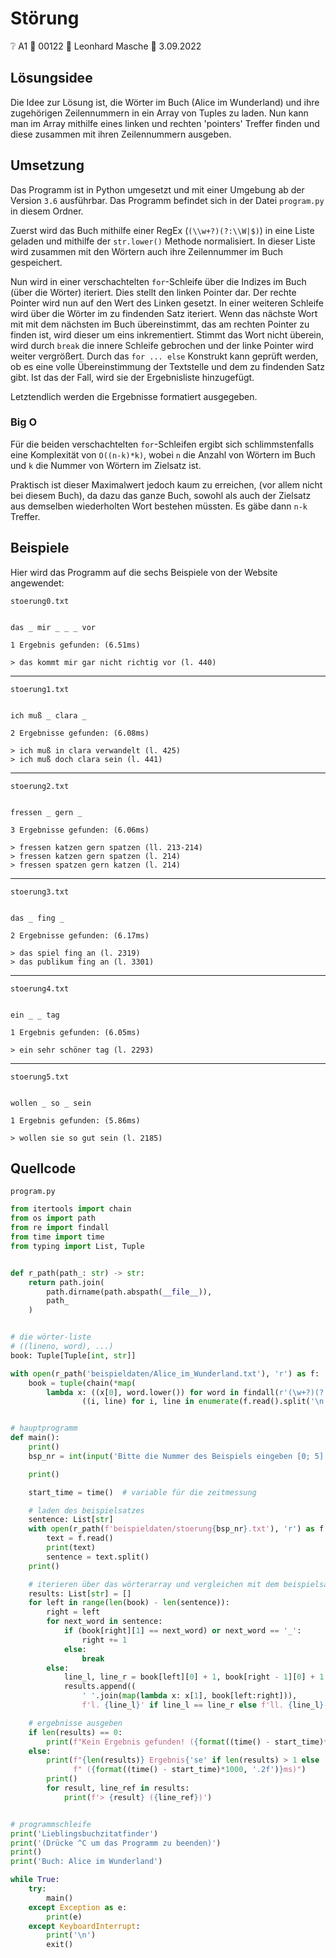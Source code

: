 # Störung

❔ A1 👥 00122 🧑 Leonhard Masche 📆 3.09.2022

## Lösungsidee

Die Idee zur Lösung ist, die Wörter im Buch (Alice im Wunderland) und ihre zugehörigen Zeilennummern in ein Array von Tuples zu laden. Nun kann man im Array mithilfe eines linken und rechten 'pointers' Treffer finden und diese zusammen mit ihren Zeilennummern ausgeben.

## Umsetzung

Das Programm ist in Python umgesetzt und mit einer Umgebung ab der Version `3.6` ausführbar. Das Programm befindet sich in der Datei `program.py` in diesem Ordner.

Zuerst wird das Buch mithilfe einer RegEx (`(\\w+?)(?:\\W|$)`) in eine Liste geladen und mithilfe der `str.lower()` Methode normalisiert. In dieser Liste wird zusammen mit den Wörtern auch ihre Zeilennummer im Buch gespeichert.

Nun wird in einer verschachtelten `for`-Schleife über die Indizes im Buch (über die Wörter) iteriert. Dies stellt den linken Pointer dar. Der rechte Pointer wird nun auf den Wert des Linken gesetzt. In einer weiteren Schleife wird über die Wörter im zu findenden Satz iteriert. Wenn das nächste Wort mit mit dem nächsten im Buch übereinstimmt, das am rechten Pointer zu finden ist, wird dieser um eins inkrementiert. Stimmt das Wort nicht überein, wird durch `break` die innere Schleife gebrochen und der linke Pointer wird weiter vergrößert. Durch das `for ... else` Konstrukt kann geprüft werden, ob es eine volle Übereinstimmung der Textstelle und dem zu findenden Satz gibt. Ist das der Fall, wird sie der Ergebnisliste hinzugefügt.

Letztendlich werden die Ergebnisse formatiert ausgegeben.

### Big O

Für die beiden verschachtelten `for`-Schleifen ergibt sich schlimmstenfalls eine Komplexität von `O((n-k)*k)`, wobei `n` die Anzahl von Wörtern im Buch und `k` die Nummer von Wörtern im Zielsatz ist.

Praktisch ist dieser Maximalwert jedoch kaum zu erreichen, (vor allem nicht bei diesem Buch), da dazu das ganze Buch, sowohl als auch der Zielsatz aus demselben wiederholten Wort bestehen müssten. Es gäbe dann `n-k` Treffer.

## Beispiele

Hier wird das Programm auf die sechs Beispiele von der Website angewendet:

`stoerung0.txt`

```text

das _ mir _ _ _ vor

1 Ergebnis gefunden: (6.51ms)

> das kommt mir gar nicht richtig vor (l. 440)

```

---

`stoerung1.txt`

```text

ich muß _ clara _

2 Ergebnisse gefunden: (6.08ms)

> ich muß in clara verwandelt (l. 425)
> ich muß doch clara sein (l. 441)

```

---

`stoerung2.txt`

```text

fressen _ gern _

3 Ergebnisse gefunden: (6.06ms)

> fressen katzen gern spatzen (ll. 213-214)
> fressen katzen gern spatzen (l. 214)
> fressen spatzen gern katzen (l. 214)

```

---

`stoerung3.txt`

```text

das _ fing _

2 Ergebnisse gefunden: (6.17ms)

> das spiel fing an (l. 2319)
> das publikum fing an (l. 3301)

```

---

`stoerung4.txt`

```text

ein _ _ tag

1 Ergebnis gefunden: (6.05ms)

> ein sehr schöner tag (l. 2293)

```

---

`stoerung5.txt`

```text

wollen _ so _ sein

1 Ergebnis gefunden: (5.86ms)

> wollen sie so gut sein (l. 2185)

```

## Quellcode

`program.py`

```python
from itertools import chain
from os import path
from re import findall
from time import time
from typing import List, Tuple


def r_path(path_: str) -> str:
    return path.join(
        path.dirname(path.abspath(__file__)),
        path_
    )


# die wörter-liste
# ((lineno, word), ...)
book: Tuple[Tuple[int, str]]

with open(r_path('beispieldaten/Alice_im_Wunderland.txt'), 'r') as f:
    book = tuple(chain(*map(
        lambda x: ((x[0], word.lower()) for word in findall(r'(\w+?)(?:\W|$)', x[1])),
                ((i, line) for i, line in enumerate(f.read().split('\n'))))))


# hauptprogramm
def main():
    print()
    bsp_nr = int(input('Bitte die Nummer des Beispiels eingeben [0; 5]: '))

    print()

    start_time = time()  # variable für die zeitmessung

    # laden des beispielsatzes
    sentence: List[str]
    with open(r_path(f'beispieldaten/stoerung{bsp_nr}.txt'), 'r') as f:
        text = f.read()
        print(text)
        sentence = text.split()
    print()

    # iterieren über das wörterarray und vergleichen mit dem beispielsatz
    results: List[str] = []
    for left in range(len(book) - len(sentence)):
        right = left
        for next_word in sentence:
            if (book[right][1] == next_word) or next_word == '_':
                right += 1
            else:
                break
        else:
            line_l, line_r = book[left][0] + 1, book[right - 1][0] + 1
            results.append((
                ' '.join(map(lambda x: x[1], book[left:right])),
                f'l. {line_l}' if line_l == line_r else f'll. {line_l}-{line_r}'))

    # ergebnisse ausgeben
    if len(results) == 0:
        print(f"Kein Ergebnis gefunden! ({format((time() - start_time)*1000, '.2f')}ms)")
    else:
        print(f"{len(results)} Ergebnis{'se' if len(results) > 1 else ''} gefunden:"
              f" ({format((time() - start_time)*1000, '.2f')}ms)")
        print()
        for result, line_ref in results:
            print(f'> {result} ({line_ref})')


# programmschleife
print('Lieblingsbuchzitatfinder')
print('(Drücke ^C um das Programm zu beenden)')
print()
print('Buch: Alice im Wunderland')

while True:
    try:
        main()
    except Exception as e:
        print(e)
    except KeyboardInterrupt:
        print('\n')
        exit()

```
